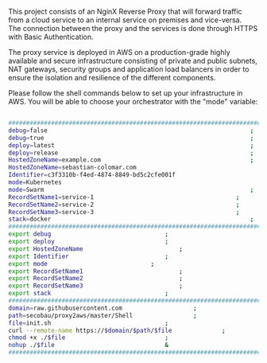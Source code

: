 This project consists of an NginX Reverse Proxy that will forward traffic from a cloud service to an internal service on premises and vice-versa.  
The connection between the proxy and the services is done through HTTPS with Basic Authentication.

The proxy service is deployed in AWS on a production-grade highly available and secure infrastructure consisting of private and public subnets, NAT gateways, security groups and application load balancers in order to ensure the isolation and resilience of the different components.

Please follow the shell commands below to set up your infrastructure in AWS.
You will be able to choose your orchestrator with the "mode" variable:

```BASH 

#########################################################################
debug=false                                                     	;
debug=true                                                     		;
deploy=latest                                                   	;
deploy=release                                                   	;
HostedZoneName=example.com                                  	 	;
HostedZoneName=sebastian-colomar.com                                   	;
Identifier=c3f3310b-f4ed-4874-8849-bd5c2cfe001f                         ;
mode=Kubernetes                                                       	;
mode=Swarm                                                       	;
RecordSetName1=service-1                                   		;
RecordSetName2=service-2                                   		;
RecordSetName3=service-3                                   		;
stack=docker                                                     	;
#########################################################################
export debug								;
export deploy								;
export HostedZoneName							;
export Identifier							;
export mode								;
export RecordSetName1							;
export RecordSetName2							;
export RecordSetName3							;
export stack								;
#########################################################################
domain=raw.githubusercontent.com					;
path=secobau/proxy2aws/master/Shell					;
file=init.sh								;
curl --remote-name https://$domain/$path/$file				;
chmod +x ./$file							;
nohup ./$file								&
#########################################################################


```

